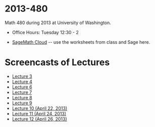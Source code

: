 2013-480
========

Math 480 during 2013 at University of Washington.

- Office Hours: Tuesday 12:30 - 2

- [SageMath Cloud](https://cloud.sagemath.com) -- use the worksheets from class and Sage here.

# Screencasts of Lectures
- [Lecture 3](http://youtu.be/YopZzNzwnFw)
- [Lecture 4](http://youtu.be/b3PNcDtvt10)
- [Lecture 6](http://youtu.be/7x-dcluVrh0)
- [Lecture 7](http://youtu.be/3svy8u7CnP4)
- [Lecture 8](http://youtu.be/CemPlyWxBc4)
- [Lecture 9](http://youtu.be/cHxQ8__e1Mo)
- [Lecture 10 (April 22, 2013)](http://youtu.be/FvZ4iPqewf0)
- [Lecture 11 (April 24, 2013)](http://youtu.be/x_8YtOfKA0Q)
- [Lecture 12 (April 26, 2013)](http://youtu.be/Pl1j1jD920Q)

